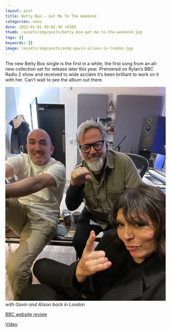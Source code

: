 ```yaml
---
layout: post
title: Betty Boo – Get Me To The Weekend
categories: news
date: 2022-01-01 09:02:36 +0300
thumb: /assets/img/posts/betty-boo-get-me-to-the-weekend.jpg
tags: []
keywords: []
image: /assets/img/posts/andy-gavin-alison-in-london.jpg
---
```


The new Betty Boo single is the first in a while, the first song from an all-new collection set for release later this year. Premiered on Rylan’s BBC Radio 2 show and received to wide acclaim it’s been brilliant to work on it with her. Can’t wait to see the album out there.

![](/assets/img/posts/andy-gavin-alison-in-london.jpg)
*with Gavin and Alison back in London*

[BBC website review](https://www.bbc.co.uk/news/entertainment-arts-60124008)

[Video](https://www.youtube.com/watch?v=v31oVEOC2-o)